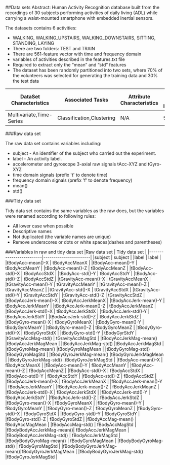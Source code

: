 ##Data sets
Abstract: Human Activity Recognition database built from the recordings of 30
subjects performing activities of daily living (ADL) while carrying a waist-mounted
smartphone with embedded inertial sensors.

The datasets contains 6 activities: 
* WALKING, WALKING_UPSTAIRS, WALKING_DOWNSTAIRS, SITTING, STANDING, LAYING
* There are two folders: TEST and TRAIN
* There are 561-feature vector with time and frequency domain
* variables of activities described in the features.txt file
* Required to extract only the “mean” and “std” features
* The dataset has been randomly partitioned into two sets, where 70% of the volunteers was selected for generating the training data and 30% the test data

|DataSet Characteristics|Associated Tasks|Attribute Characteristics|Number of Instances|Date Donated| Missing Values|
|-----------------------|----------------|-------------------------|-------------------|------------|---------------|
|Multivariate,Time-Series| Classification,Clustering|  N/A         |561                |2012-12-10  | N/A           |
 
###Raw data set

The raw data set contains variables including:
* subject - An identifier of the subject who carried out the experiment.
* label - An activity label.
* accelerometer and gyroscope 3-axial raw signals tAcc-XYZ and tGyro-XYZ
* time domain signals (prefix 't' to denote time) 
* frequency domain signals (prefix 'f' to denote frequency)
* mean()
* std()

###Tidy data set

Tidy data set contains the same variables as the raw does, but the variables were renamed according to following rules:
* All lower case when possible
* Descriptive names  
* Not duplicated (the variable names are unique)
* Remove underscores or dots or white spaces(dashes and parentheses) 

###Variables in raw and tidy data set
|Raw data set 	           |   Tidy data set       |
|-------------------------|-----------------------|
|subject 	                |      subject          |
|label 	                  |   label               | 
|tBodyAcc-mean()-X 	      | tBodyAccMeanX         |
|tBodyAcc-mean()-Y 	      |   tBodyAccMeanY       |
|tBodyAcc-mean()-Z 	      |   tBodyAccMeanZ       |
|tBodyAcc-std()-X 	       |     tBodyAccStdX      |
|tBodyAcc-std()-Y 	       |     tBodyAccStdY      |
|tBodyAcc-std()-Z 	       |     tBodyAccStdZ      |
|tGravityAcc-mean()-X 	   |   tGravityAccMeanX    |
|tGravityAcc-mean()-Y 	   |   tGravityAccMeanY    |
|tGravityAcc-mean()-Z 	   |   tGravityAccMeanZ    |
|tGravityAcc-std()-X 	    |     tGravityAccStdX   |
|tGravityAcc-std()-Y 	    |     tGravityAccStdY   |
|tGravityAcc-std()-Z 	    |     tGravityAccStdZ   |
|tBodyAccJerk-mean()-X 	  |    tBodyAccJerkMeanX  |
|tBodyAccJerk-mean()-Y 	  |    tBodyAccJerkMeanY  |
|tBodyAccJerk-mean()-Z 	  |    tBodyAccJerkMeanZ  |
|tBodyAccJerk-std()-X 	   |   tBodyAccJerkStdX    |
|tBodyAccJerk-std()-Y 	   |   tBodyAccJerkStdY    |
|tBodyAccJerk-std()-Z 	   |   tBodyAccJerkStdZ    |
|tBodyGyro-mean()-X 	     |    tBodyGyroMeanX     |
|tBodyGyro-mean()-Y 	     |    tBodyGyroMeanY     |
|tBodyGyro-mean()-Z 	     |    tBodyGyroMeanZ     |
|tBodyGyro-std()-X 	      |   tBodyGyroStdX       |
|tBodyGyro-std()-Y 	      |   tBodyGyrStdY        |
|tGravityAccMag-std() 	   |   tGravityAccMagStd   |
|tBodyAccJerkMag-mean() 	 |tBodyAccJerkMagMean    |
|tBodyAccJerkMag-std() 	  |tBodyAccJerkMagStd     |
|tBodyGyroMag-mean() 	    |tBodyGyroMagMean       |
|tBodyGyroMag-std() 	     |tBodyGyroMagStd        |
|tBodyGyroJerkMag-mean()  |tBodyGyroJerkMagMean   |
|tBodyGyroJerkMag-std() 	 |tBodyGyroJerkMagStd    |
|fBodyAcc-mean()-X 	      |   fBodyAccMeanX       |
|fBodyAcc-mean()-Y 	      |   fBodyAccMeanY       |
|fBodyAcc-mean()-Z 	      |   fBodyAccMeanZ       |
|fBodyAcc-std()-X 	       |     fBodyAccStdX      |
|fBodyAcc-std()-Y 	       |     fBodyAccStdY      |
|fBodyAcc-std()-Z 	       |     fBodyAccStdZ      |
|fBodyAccJerk-mean()-X 	  |    fBodyAccJerkMeanX  |
|fBodyAccJerk-mean()-Y 	  |    fBodyAccJerkMeanY  | 
|fBodyAccJerk-mean()-Z 	  |    fBodyAccJerkMeanZ  |
|fBodyAccJerk-std()-X 	   |   fBodyAccJerkStdX    |
|fBodyAccJerk-std()-Y 	   |   fBodyAccJerkStdY    |
|fBodyAccJerk-std()-Z     |   fBodyAccJerkStdZ    |
|fBodyGyro-mean()-X 	     |    fBodyGyroMeanX     |
|fBodyGyro-mean()-Y 	     |   fBodyGyroMeanY      |
|fBodyGyro-mean()-Z 	     |   fBodyGyroMeanZ      |
|fBodyGyro-std()-X 	      |  fBodyGyroStdX        |
|fBodyGyro-std()-Y 	      |  fBodyGyroStdY        |
|fBodyGyro-std()-Z 	      |  fBodyGyroStdZ        |
|fBodyAccMag-mean() 	     |   fBodyAccMagMean     |
|fBodyAccMag-std() 	      |  fBodyAccMagStd       |
|fBodyBodyAccJerkMag-mean()| 	fBodyAccJerkMagMean |
|fBodyBodyAccJerkMag-std() | fBodyAccJerkMagStd   |
|fBodyBodyGyroMag-mean() 	 |  fBodyGyroMagMean    |
|fBodyBodyGyroMag-std() 	  |    fBodyGyroMagStd   |
|fBodyBodyGyroJerkMag-mean()|fBodyGyroJerkMagMean |
|fBodyBodyGyroJerkMag-std() |fBodyGyroJerkMagStd  |
